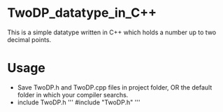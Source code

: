 # TwoDP_datatype_in_C++
This is a simple datatype written in C++ which holds a number up to two decimal points. 

# Usage
 - Save TwoDP.h and TwoDP.cpp files in project folder, OR the default folder in which your compiler searchs.
 - include TwoDP.h 
 '''
 #include "TwoDP.h"
 '''
